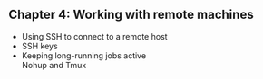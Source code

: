 ## Chapter 4: Working with remote machines
  - Using SSH to connect to a remote host
  - SSH keys
  - Keeping long-running jobs active  
  Nohup and Tmux

  